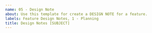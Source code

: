 ```yaml
---
name: 05 - Design Note
about: Use this template for create a DESIGN NOTE for a feature.
labels: Feature Design Notes, 1 - Planning
title: Design Notes [SUBJECT]
---
```

